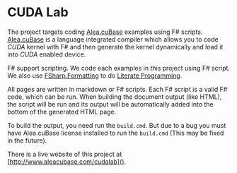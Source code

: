 # CUDA Lab

The project targets coding [Alea.cuBase](http://www.quantalea.net) examples using F# scripts.
[Alea.cuBase](http://www.quantalea.net) is a language integrated compiler which allows you
to code _CUDA_ kernel with F# and then generate the kernel dynamically and load it into _CUDA_
enabled device.

F# support scripting. We code each examples in this project using F# script. We also use
[FSharp.Formatting](https://github.com/tpetricek/FSharp.Formatting) to do 
[Literate Programming](http://tpetricek.github.io/FSharp.Formatting/demo.html).

All pages are written in markdown or F# scripts. Each F# script is a valid F# code, which can
be run. When building the document output (like HTML), the script will be run and its output
will be automatically added into the bottom of the generated HTML page.

To build the output, you need run the `build.cmd`. But due to a bug you must have Alea.cuBase 
license installed to run the `build.cmd` (This may be fixed in the future).

There is a live website of this project at [http://www.aleacubase.com/cudalab]().
